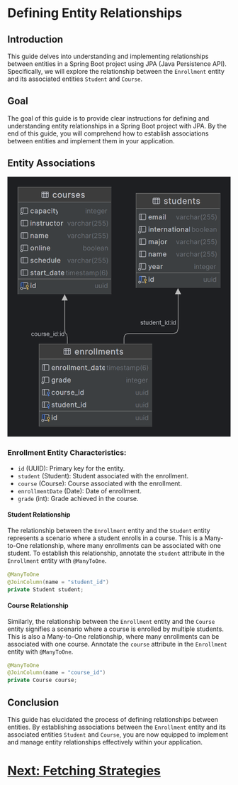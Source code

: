 # Defining Entity Relationships

## Introduction

This guide delves into understanding and implementing relationships between entities in a Spring Boot project using JPA (Java Persistence API). Specifically, we will explore the relationship between the `Enrollment` entity and its associated entities `Student` and `Course`.

## Goal

The goal of this guide is to provide clear instructions for defining and understanding entity relationships in a Spring Boot project with JPA. By the end of this guide, you will comprehend how to establish associations between entities and implement them in your application.

## Entity Associations

![img.png](../../../../srcs/jpa/er-diagram.png)
### Enrollment Entity Characteristics:

- `id` (UUID): Primary key for the entity.
- `student` (Student): Student associated with the enrollment.
- `course` (Course): Course associated with the enrollment.
- `enrollmentDate` (Date): Date of enrollment.
- `grade` (int): Grade achieved in the course.

#### Student Relationship

The relationship between the `Enrollment` entity and the `Student` entity represents a scenario where a student enrolls in a course. This is a Many-to-One relationship, where many enrollments can be associated with one student. To establish this relationship, annotate the `student` attribute in the `Enrollment` entity with `@ManyToOne`.

```java
@ManyToOne
@JoinColumn(name = "student_id")
private Student student;
```

#### Course Relationship

Similarly, the relationship between the `Enrollment` entity and the `Course` entity signifies a scenario where a course is enrolled by multiple students. This is also a Many-to-One relationship, where many enrollments can be associated with one course. Annotate the `course` attribute in the `Enrollment` entity with `@ManyToOne`.

```java
@ManyToOne
@JoinColumn(name = "course_id")
private Course course;
```

## Conclusion

This guide has elucidated the process of defining relationships between entities. By establishing associations between the `Enrollment` entity and its associated entities `Student` and `Course`, you are now equipped to implement and manage entity relationships effectively within your application.

# [Next: Fetching Strategies](fetching.md)
